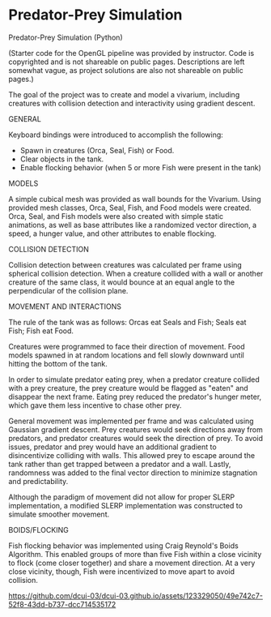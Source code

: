# Predator-Prey Simulation

Predator-Prey Simulation (Python)

(Starter code for the OpenGL pipeline was provided by instructor. Code is copyrighted and is not shareable on public pages. Descriptions are left somewhat vague, as project solutions are also not shareable on public pages.)

The goal of the project was to create and model a vivarium, including creatures with collision detection and interactivity using gradient descent.

GENERAL

Keyboard bindings were introduced to accomplish the following:

  - Spawn in creatures (Orca, Seal, Fish) or Food.
  - Clear objects in the tank.
  - Enable flocking behavior (when 5 or more Fish were present in the tank)

MODELS

A simple cubical mesh was provided as wall bounds for the Vivarium. Using provided mesh classes, Orca, Seal, Fish, and Food models were created. Orca, Seal, and Fish models were also created with simple static animations, as well as base attributes like a randomized vector direction, a speed, a hunger value, and other attributes to enable flocking.

COLLISION DETECTION

Collision detection between creatures was calculated per frame using spherical collision detection. When a creature collided with a wall or another creature of the same class, it would bounce at an equal angle to the perpendicular of the collision plane.

MOVEMENT AND INTERACTIONS

The rule of the tank was as follows: Orcas eat Seals and Fish; Seals eat Fish; Fish eat Food.

Creatures were programmed to face their direction of movement. Food models spawned in at random locations and fell slowly downward until hitting the bottom of the tank.

In order to simulate predator eating prey, when a predator creature collided with a prey creature, the prey creature would be flagged as "eaten" and disappear the next frame. Eating prey reduced the predator's hunger meter, which gave them less incentive to chase other prey.

General movement was implemented per frame and was calculated using Gaussian gradient descent. Prey creatures would seek directions away from predators, and predator creatures would seek the direction of prey. To avoid issues, predator and prey would have an additional gradient to disincentivize colliding with walls. This allowed prey to escape around the tank rather than get trapped between a predator and a wall. Lastly, randomness was added to the final vector direction to minimize stagnation and predictability.

Although the paradigm of movement did not allow for proper SLERP implementation, a modified SLERP implementation was constructed to simulate smoother movement.

BOIDS/FLOCKING

Fish flocking behavior was implemented using Craig Reynold's Boids Algorithm. This enabled groups of more than five Fish within a close vicinity to flock (come closer together) and share a movement direction. At a very close vicinity, though, Fish were incentivized to move apart to avoid collision.

https://github.com/dcui-03/dcui-03.github.io/assets/123329050/49e742c7-52f8-43dd-b737-dcc714535172
